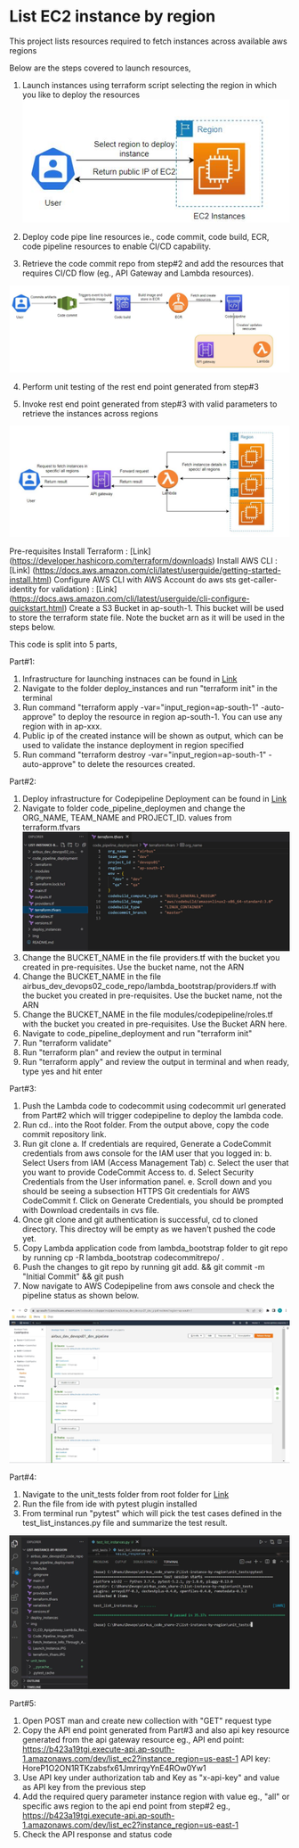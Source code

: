 # List EC2 instance by region
This project lists resources required to fetch instances across available aws regions

Below are the steps covered to launch resources,
1. Launch instances using terraform script selecting the region in which you like to deploy the resources
![Launch Instance](https://github.com/sunkara-bhanu/list-instance-by-region/blob/main/img/Launch_Instance.JPG)

2. Deploy code pipe line resources ie., code commit, code build, ECR, code pipeline resources to enable CI/CD capability.

3. Retrieve the code commit repo from step#2 and add the resources that requires CI/CD flow (eg., API Gateway and Lambda resources).  

![Deploy Pipeline resources](https://github.com/sunkara-bhanu/list-instance-by-region/blob/main/img/CI_CD_Apigateway_Lambda_Resources.JPG)

4. Perform unit testing of the rest end point generated from step#3 

5. Invoke rest  end point generated from step#3 with valid parameters to retrieve the instances across regions

![Fetch instances](https://github.com/sunkara-bhanu/list-instance-by-region/blob/main/img/Fetch_Instance_Info_Through_API.JPG)

Pre-requisites
Install Terraform : [Link] (https://developer.hashicorp.com/terraform/downloads)
Install AWS CLI : [Link] (https://docs.aws.amazon.com/cli/latest/userguide/getting-started-install.html) 
Configure AWS CLI with AWS Account do aws sts get-caller-identity for validation) : [Link] (https://docs.aws.amazon.com/cli/latest/userguide/cli-configure-quickstart.html)
Create a S3 Bucket in ap-south-1. This bucket will be used to store the terraform state file. Note the bucket arn as it will be used in the steps below.

This code is split into 5 parts,

Part#1:
  1. Infrastructure for launching instnaces can be found in [Link](https://github.com/sunkara-bhanu/list-instance-by-region/tree/main/deploy_instances)
  2. Navigate to the folder deploy_instances and run "terraform init" in the terminal
  3. Run command "terraform apply -var="input_region=ap-south-1" -auto-approve" to deploy the resource in region ap-south-1. You can use any region with in ap-xxx.
  4. Public ip of the created instance will be shown as output, which can be used to validate the instance deployment in region specified
  5. Run command "terraform destroy -var="input_region=ap-south-1" -auto-approve" to delete the resources created.
  
Part#2:
  1. Deploy infrastructure for Codepipeline Deployment can be found in [Link](https://github.com/sunkara-bhanu/list-instance-by-region/tree/main/code_pipeline_deployment)
  2. Navigate to folder code_pipeline_deploymen and change the ORG_NAME, TEAM_NAME and PROJECT_ID. values from terraform.tfvars
  ![Link](https://github.com/sunkara-bhanu/list-instance-by-region/blob/main/img/terraform_tfvars.JPG)
  3. Change the BUCKET_NAME in the file providers.tf with the bucket you created in pre-requisites. Use the bucket name, not the ARN
  4. Change the BUCKET_NAME in the file airbus_dev_devops02_code_repo/lambda_bootstrap/providers.tf with the bucket you created in pre-requisites. Use the bucket name, not the ARN
  5. Change the BUCKET_NAME in the file modules/codepipeline/roles.tf with the bucket you created in pre-requisites. Use the Bucket ARN here.
  6. Navigate to code_pipeline_deployment and run "terraform init"
  7. Run "terraform validate"
  8. Run "terraform plan" and review the output in terminal
  9. Run "terraform apply" and review the output in terminal and when ready, type yes and hit enter
  
 Part#3:
  1. Push the Lambda code to codecommit using codecommit url generated from Part#2 which will trigger codepipeline to deploy the lambda code.
  2. Run cd.. into the Root folder. From the output above, copy the code commit repository link.
  3. Run git clone <codecommit repo link>
      a. If credentials are required, Generate a CodeCommit credentials from aws console for the IAM user that you logged in:
      b. Select Users from IAM (Access Management Tab)
      c. Select the user that you want to provide CodeCommit Access to.
      d. Select Security Credentials from the User information panel.
      e. Scroll down and you should be seeing a subsection HTTPS Git credentials for AWS CodeCommit
      f. Click on Generate Credentials, you should be prompted with Download credentails in cvs file.
  4. Once git clone and git authentication is successful, cd to cloned directory. This directoy will be empty as we haven't pushed the code yet.
  5. Copy Lambda application code from lambda_bootstrap folder to git repo by running cp -R lambda_bootstrap codecommitrepo/ . 
  6. Push the changes to git repo by running git add. && git commit -m "Initial Commit" && git push
  7. Now navigate to AWS Codepipeline from aws console and check the pipeline status as shown below.
  
  ![Link](https://github.com/sunkara-bhanu/list-instance-by-region/blob/main/img/Code_Pipeline_Image.JPG)
  
Part#4:
  1. Navigate to the unit_tests folder from root folder for [Link](https://github.com/sunkara-bhanu/list-instance-by-region/tree/main/unit_tests) 
  2. Run the file from ide with pytest plugin installed
  3. From terminal run "pytest" which will pick the test cases defined in the test_list_instances.py file and summarize the test result.
  
  ![Link](https://github.com/sunkara-bhanu/list-instance-by-region/blob/main/img/Unit_Test_Results.JPG)
  
Part#5:
  1. Open POST man and create new collection with "GET" request type
  2. Copy the API end point generated from Part#3 and also api key resource generated from the api gateway resource
      eg., API end point: https://b423a19tgi.execute-api.ap-south-1.amazonaws.com/dev/list_ec2?instance_region=us-east-1
           API key: HoreP1O2ON1RTKzabsfx61JmrirqyYnE4ROw0Yw1
  3. Use API key under authorization tab and Key as "x-api-key" and value as API key from the previous step
  4. Add the required query parameter instance region with value eg., "all" or specific aws region to the api end point from step#2
      eg., https://b423a19tgi.execute-api.ap-south-1.amazonaws.com/dev/list_ec2?instance_region=us-east-1
  5. Check the API response and status code 
